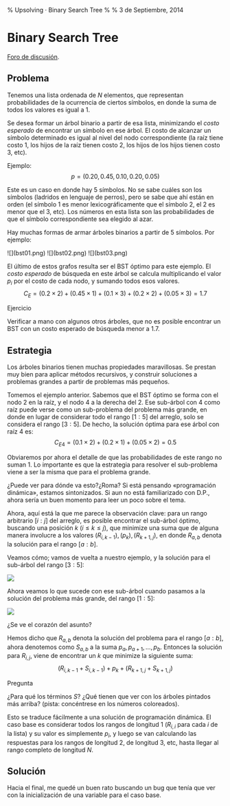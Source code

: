 % Upsolving · Binary Search Tree
%
% 3 de Septiembre, 2014

# Binary Search Tree

[Foro de
discusión](http://redprogramacioncompetitiva.com/forum/viewforum.php?f=755).

## Problema

Tenemos una lista ordenada de $N$ elementos, que representan probabilidades de
la ocurrencia de ciertos símbolos, en donde la suma de todos los valores es
igual a 1.

Se desea formar un árbol binario a partir de esa lista, minimizando el *costo
esperado* de encontrar un símbolo en ese árbol. El costo de alcanzar un
símbolo determinado es igual al nivel del nodo correspondiente (la raíz tiene
costo 1, los hijos de la raíz tienen costo 2, los hijos de los hijos tienen
costo 3, etc).

Ejemplo:
$$
p = (0.20, 0.45, 0.10, 0.20, 0.05)
$$

Este es un caso en donde hay 5 símbolos. No se sabe cuáles son los símbolos
(ladridos en lenguaje de perros), pero se sabe que ahí están en orden (el
símbolo 1 es menor lexicográficamente que el símbolo 2, el 2 es menor que el
3, etc). Los números en esta lista son las probabilidades de que el símbolo
correspondiente sea elegido al azar.

Hay muchas formas de armar árboles binarios a partir de 5 símbolos. Por
ejemplo:

<div class="container">
![](bst01.png)
![](bst02.png)
![](bst03.png)
</div>

El último de estos grafos resulta ser el BST óptimo para este ejemplo. El
*costo esperado* de búsqueda en este árbol se calcula multiplicando el valor
$p_i$ por el costo de cada nodo, y sumando todos esos valores.
$$
C_E = (0.2 \times 2) + (0.45 \times 1) + (0.1 \times 3) + (0.2 \times 2) + (0.05
\times 3) = 1.7
$$

<div p>
Ejercicio

Verificar a mano con algunos otros árboles, que no es posible
encontrar un BST con un costo esperado de búsqueda menor a $1.7$.
</div>

## Estrategia

Los árboles binarios tienen muchas propiedades maravillosas. Se prestan muy
bien para aplicar métodos recursivos, y construir soluciones a problemas
grandes a partir de problemas más pequeños.

Tomemos el ejemplo anterior. Sabemos que el BST óptimo se forma con el nodo
2 en la raíz, y el nodo 4 a la derecha del 2. Ese sub-árbol con 4 como raíz
puede verse como un sub-problema del problema más grande, en donde en lugar de
considerar todo el rango $[1 : 5]$ del arreglo, solo se considera el rango
$[3 : 5]$. De hecho, la solución óptima para ese árbol con raíz 4 es:
$$
C_{E4} = (0.1 \times 2) + (0.2 \times 1) + (0.05 \times 2) = 0.5
$$

Obviaremos por ahora el detalle de que las probabilidades de este rango no
suman 1. Lo importante es que la estrategia para resolver el sub-problema
viene a ser la misma que para el problema grande.

¿Puede ver para dónde va esto?<span n>¿Roma?</span> Si está pensando
«programación dinámica», estamos sintonizados. Si aun no está familiarizado
con D.P., ahora sería un buen momento para leer un poco sobre el tema.

Ahora, aquí está la que me parece la observación clave: para un rango
arbitrario $[i:j]$ del arreglo, es posible encontrar el sub-árbol óptimo,
buscando una posición $k$ ($i \le k \le j$), que minimize una suma que de
alguna manera involucre a los valores $(R_{i,k-1}), (p_k), (R_{k+1, j})$, en
donde $R_{a,b}$ denota la solución para el rango $[a:b]$.

Veamos cómo; vamos de vuelta a nuestro ejemplo, y la solución para el
sub-árbol del rango $[3:5]$:

![](bst04.png)

Ahora veamos lo que sucede con ese sub-árbol cuando pasamos a la solución del
problema más grande, del rango $[1:5]$:

![](bst05.png)

¿Se ve el corazón del asunto?

Hemos dicho que $R_{a,b}$ denota la solución del problema para el rango
$[a:b]$, ahora denotemos como $S_{a,b}$ a la suma $p_a, p_{a+1}, \ldots,
p_{b}$. Entonces la solución para $R_{i, j}$, viene de encontrar un $k$ que
minimize la siguiente suma:
$$
(R_{i, k-1} + S_{i, k-1}) + p_k + (R_{k+1, j} + S_{k+1, j})
$$

<div p>
Pregunta

¿Para qué los términos $S$? ¿Qué tienen que ver con los árboles
pintados más arriba? (pista: concéntrese en los números coloreados).
</div>

Esto se traduce fácilmente a una solución de programación dinámica. El caso
base es considerar todos los rangos de longitud 1 ($R_{i, i}$ para cada $i$ de
la lista) y su valor es simplemente $p_i$, y luego se van calculando las
respuestas para los rangos de longitud 2, de longitud 3, etc, hasta llegar al
rango completo de longitud $N$.

## Solución

<div ascii="11709">
Hacia el final, me quedé un buen rato buscando un bug que tenía que ver con la
inicialización de una variable para el caso base.
</div>
